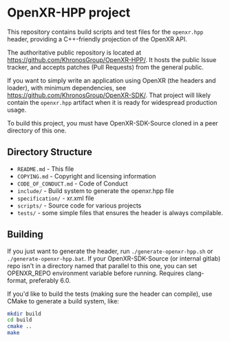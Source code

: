 # OpenXR-HPP project

This repository contains build scripts and test files for the `openxr.hpp` header, providing a C++-friendly projection of the OpenXR API.

The authoritative public repository is located at
<https://github.com/KhronosGroup/OpenXR-HPP/>. It hosts the public Issue
tracker, and accepts patches (Pull Requests) from the general public.

If you want to simply write an application using OpenXR (the headers and
loader), with minimum dependencies, see
<https://github.com/KhronosGroup/OpenXR-SDK/>. That project will likely contain
the `openxr.hpp` artifact when it is ready for widespread production usage.

To build this project, you must have OpenXR-SDK-Source cloned in a peer
directory of this one.

## Directory Structure

- `README.md` - This file
- `COPYING.md` - Copyright and licensing information
- `CODE_OF_CONDUCT.md` - Code of Conduct
- `include/` - Build system to generate the openxr.hpp file
- `specification/` - xr.xml file
- `scripts/` - Source code for various projects
- `tests/` - some simple files that ensures the header is always compilable.

## Building

If you just want to generate the header, run `./generate-openxr-hpp.sh` or
`./generate-openxr-hpp.bat`. If your OpenXR-SDK-Source (or internal gitlab) repo
isn't in a directory named that parallel to this one, you can set OPENXR_REPO
environment variable before running. Requires clang-format, preferably 6.0.

If you'd like to build the tests (making sure the header can compile),
use CMake to generate a build system, like:

```sh
mkdir build
cd build
cmake ..
make
```
